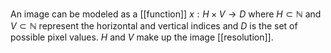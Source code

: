 An image can be modeled as a [[function]] $x: H \times V \rightarrow D$ where $H \subset \mathbb{N}$ and $V \subset \mathbb{N}$ represent the horizontal and vertical indices and $D$ is the set of possible pixel values. $H$ and $V$ make up the image [[resolution]].